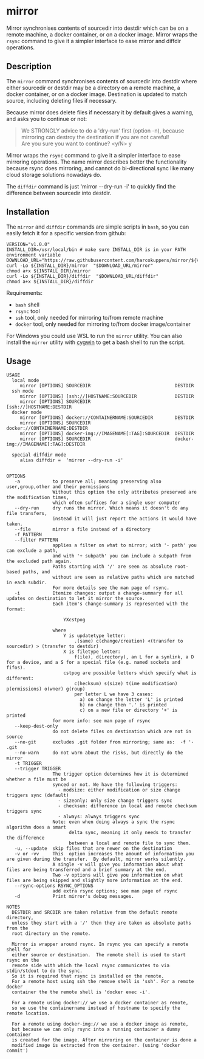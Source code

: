 # mirror
Mirror synchronises contents of sourcedir into  destdir which can be on a remote machine, a docker container, or on a docker image. Mirror wraps the `rsync` command to give it a simpler interface to ease mirror and diffdir operations. 

## Description

The `mirror` command synchronises contents of sourcedir into  destdir
where either sourcedir or destdir may be a directory
on a remote machine, a docker container, or on a docker image.
Destination is updated to match source, including deleting 
files if necessary.

Because mirror does delete files if necessary it by default 
gives a warning, and asks you to continue or not:
	
>We STRONGLY advice to do a 'dry-run' first (option -n), because 
>mirroring can destroy the destination if you are not careful!<br>
>Are you sure you want to continue? <y/N> y

Mirror wraps the `rsync` command to give it a simpler interface
to ease mirroring operations. The name mirror describes
better the functionality because rsync does mirroring,
and cannot do bi-directional sync like many cloud storage
solutions nowadays do.

The `diffdir` command is just 'mirror --dry-run -i' to quickly find
the difference between sourcedir into  destdir. 

## Installation ##



The `mirror` and `diffdir` commands are simple scripts in `bash`, so you can easily fetch it for a specific version from github:


    VERSION="v1.0.0" 
    INSTALL_DIR=/usr/local/bin # make sure INSTALL_DIR is in your PATH environment variable
    DOWNLOAD_URL="https://raw.githubusercontent.com/harcokuppens/mirror/${VERSION}/bin/"
    curl -Lo ${INSTALL_DIR}/mirror  "$DOWNLOAD_URL/mirror"
    chmod a+x ${INSTALL_DIR}/mirror
    curl -Lo ${INSTALL_DIR}/diffdir  "$DOWNLOAD_URL/diffdir"
    chmod a+x ${INSTALL_DIR}/diffdir
    
      
Requirements:  

* `bash` shell
* `rsync` tool
* `ssh` tool, only needed for mirroring to/from remote machine
* `docker` tool, only needed for mirroring to/from docker image/container

      
For Windows you could use WSL to run the `mirror` utility. You can also install the `mirror` utility with [cygwin](https://cygwin.org) to get a bash shell to run the script.     
	    
	    
## Usage ##
  

    USAGE 
      local mode
         mirror [OPTIONS] SOURCEDIR                               DESTDIR
      ssh mode    
         mirror [OPTIONS] [ssh://]HOSTNAME:SOURCEDIR              DESTDIR
         mirror [OPTIONS] SOURCEDIR                               [ssh://]HOSTNAME:DESTDIR
      docker mode    
         mirror [OPTIONS] docker://CONTAINERNAME:SOURCEDIR        DESTDIR
         mirror [OPTIONS] SOURCEDIR                               docker://CONTAINERNAME:DESTDIR
         mirror [OPTIONS] docker-img://IMAGENAME[:TAG]:SOURCEDIR  DESTDIR
         mirror [OPTIONS] SOURCEDIR                               docker-img://IMAGENAME[:TAG]:DESTDIR
  
      special diffdir mode
         alias diffdir =  'mirror --dry-run -i'
     

    OPTIONS
       -a            to preserve all; meaning preserving also user,group,other and their permissions
                     Without this option the only attributes preserved are the modification times,
                     which often suffices for a single user computer
       --dry-run     dry runs the mirror. Which means it doesn't do any file transfers, 
                     instead it will just report the actions it would have taken.
       --file        mirror a file instead of a directory              
       -f PATTERN    
       --filter PATTERN
                     applies a filter on what to mirror; with '- path' you can exclude a path, 
                     and with '+ subpath' you can include a subpath from the excluded path again. 
                     Paths starting with '/' are seen as absolute root-based paths, and
                     without are seen as relative paths which are matched in each subdir. 
                     For more details see the man page of rsync. 
       -i            Itemize changes: output a change-summary for all updates on destination to let it mirror the source.
                     Each item's change-summary is represented with the format:

                         YXcstpog
                     
                     where
                         Y is updatetype letter:  
                             .(same) c(change/creation) <(transfer to sourcedir) > (transfer to destdir)
                         X is filetype letter:  
                             f(ile), d(irectory), an L for a symlink, a D for a device, and a S for a special file (e.g. named sockets and fifos).
                         cstpog are possible letters which specify what is different:
                             c(hecksum) s(size) t(ime modification) p(ermissions) o(wner) g(roup)
                             per letter L we have 3 cases: 
                               a) on change the letter 'L' is printed
                               b) no change then '.' is printed
                               c) on a new file or directory '+' is printed
                     for more info: see man page of rsync      
       --keep-dest-only      
                     do not delete files on destination which are not in source   
       --no-git      excludes .git folder from mirroring; same as:  -f '- .git
       --no-warn     do not warn about the risks, but directly do the mirror
       -t TRIGGER   
       --trigger TRIGGER   
                     The trigger option determines how it is determined whether a file must be
                     synced or not. We have the following triggers: 
                       - modsize: either modification or size change triggers sync (default)
                       - sizeonly: only size change triggers sync 
                       - checksum: difference in local and remote checksum triggers sync
                       - always: always triggers sync
                     Note: even when doing always a sync the rsync algorithm does a smart
                           delta sync, meaning it only needs to transfer the difference 
                           between a local and remote file to sync them.
       -u, --update  skip files that are newer on the destination         
       -v or -vv     This  option increases the amount of information you are given during the transfer.  By default, mirror works silently. 
                     A single -v will give you information about what files are being transferred and a brief summary at the end. 
                     Two -v options will give you information on what files are being skipped and slightly more information at the end.              
       --rsync-options RSYNC_OPTIONS  
                     add extra rsync options; see man page of rsync
       -d            Print mirror's debug messages.                 

    NOTES
      DESTDIR and SRCDIR are taken relative from the default remote directory,
      unless they start with a '/' then they are taken as absolute paths from the
      root directory on the remote.
   
      Mirror is wrapper around rsync. In rsync you can specify a remote shell for
      either source or destination.  The remote shell is used to start rsync on the
      remote side with which the local rsync communicates to via stdin/stdout to do the sync. 
      So it is required that rsync is installed on the remote.
      For a remote host using ssh the remove shell is 'ssh'. For a remote docker 
      container the the remote shell is 'docker exec -i'.
  
      For a remote using docker:// we use a docker container as remote,
      so we use the containername instead of hostname to specify the remote location.
  
      For a remote using docker-img:// we use a docker image as remote, 
      but because we can only rsync into a running container a dummy container
      is created for the image. After mirroring on the container is done a 
      modified image is extracted from the container. (using 'docker commit')
